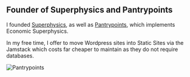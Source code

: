 ## Founder of Superphysics and Pantrypoints

I founded [Superphysics](https://superphysics.org), as well as [Pantrypoints](https://pantrypoints.com), which implements Economic Superphysics.

In my free time, I offer to move Wordpress sites into Static Sites via the Jamstack which costs far cheaper to maintain as they do not require databases. 

![Pantrypoints](https://sorasystem.sirv.com/banners/pantrypreneur.png)

